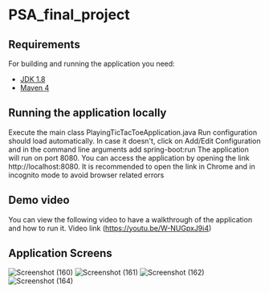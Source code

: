 # PSA_final_project

## Requirements
For building and running the application you need:

- [JDK 1.8](http://www.oracle.com/technetwork/java/javase/downloads/jdk8-downloads-2133151.html)
- [Maven 4](https://maven.apache.org)

## Running the application locally
Execute the main class PlayingTicTacToeApplication.java
Run configuration should load automatically. In case it doesn't, click on Add/Edit Configuration and in the command line arguments add spring-boot:run
The application will run on port 8080. You can access the application by opening the link http://localhost:8080. It is recommended to open the link in Chrome and in incognito mode to avoid browser related errors

## Demo video
You can view the following video to have a walkthrough of the application and how to run it. 
Video link (https://youtu.be/W-NUGpxJ9i4)

## Application Screens
![Screenshot (160)](https://user-images.githubusercontent.com/91440478/165657238-6cc6f0c4-4a06-4537-9446-4d729533527e.png)
![Screenshot (161)](https://user-images.githubusercontent.com/91440478/165657240-75a6e78b-c460-4ae5-829c-c0af7e2eeedb.png)
![Screenshot (162)](https://user-images.githubusercontent.com/91440478/165657242-efb7deb3-6b15-424f-8213-ef93c42be4ac.png)
![Screenshot (164)](https://user-images.githubusercontent.com/91440478/165657243-bcde7ca7-d614-4030-a495-4218275f13c6.png)
